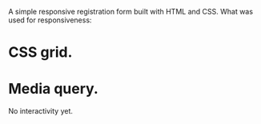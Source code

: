 A simple responsive registration form built with HTML and CSS. 
What was used for responsiveness:
# CSS grid.
# Media query. 
No interactivity yet.